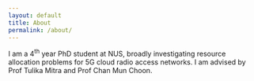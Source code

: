 ```yaml
---
layout: default
title: About
permalink: /about/
---
```


I am a 4<sup>th</sup> year PhD student at NUS, broadly investigating resource allocation problems for 5G cloud radio access networks. I am
advised by Prof Tulika Mitra and Prof Chan Mun Choon.